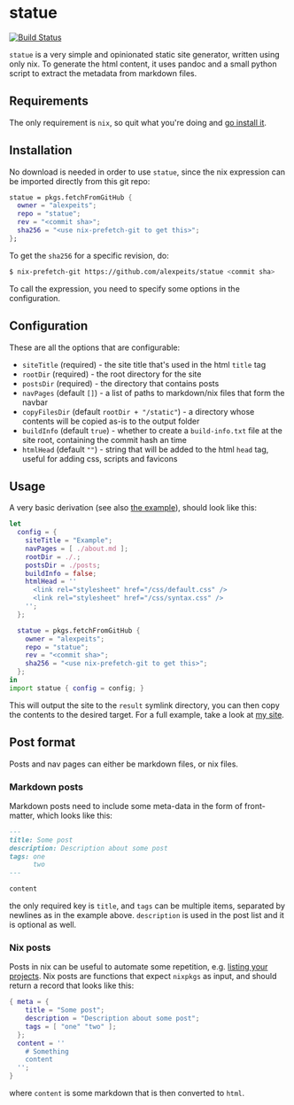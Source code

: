# statue

[![Build Status](https://travis-ci.org/alexpeits/statue.svg?branch=master)](https://travis-ci.org/alexpeits/statue)

`statue` is a very simple and opinionated static site generator, written using
only nix. To generate the html content, it uses pandoc and a small python script
to extract the metadata from markdown files.

## Requirements

The only requirement is `nix`, so quit what you're doing and
[go install it](https://nixos.org/nix/download.html).

## Installation

No download is needed in order to use `statue`, since the nix expression can be
imported directly from this git repo:

```nix
statue = pkgs.fetchFromGitHub {
  owner = "alexpeits";
  repo = "statue";
  rev = "<commit sha>";
  sha256 = "<use nix-prefetch-git to get this>";
};
```

To get the `sha256` for a specific revision, do:

```bash
$ nix-prefetch-git https://github.com/alexpeits/statue <commit sha>
```

To call the expression, you need to specify some options in the configuration.

## Configuration

These are all the options that are configurable:

* `siteTitle` (required) - the site title that's used in the html `title` tag
* `rootDir` (required) - the root directory for the site
* `postsDir` (required) - the directory that contains posts
* `navPages` (default `[]`) - a list of paths to markdown/nix files that form
  the navbar
* `copyFilesDir` (default `rootDir + "/static"`) - a directory whose contents
  will be copied as-is to the output folder
* `buildInfo` (default `true`) - whether to create a `build-info.txt` file at
  the site root, containing the commit hash an time
* `htmlHead` (default `""`) - string that will be added to the html `head` tag,
  useful for adding css, scripts and favicons

## Usage

A very basic derivation (see also [the example](example/default.nix)), should
look like this:

```nix
let
  config = {
    siteTitle = "Example";
    navPages = [ ./about.md ];
    rootDir = ./.;
    postsDir = ./posts;
    buildInfo = false;
    htmlHead = ''
      <link rel="stylesheet" href="/css/default.css" />
      <link rel="stylesheet" href="/css/syntax.css" />
    '';
  };

  statue = pkgs.fetchFromGitHub {
    owner = "alexpeits";
    repo = "statue";
    rev = "<commit sha>";
    sha256 = "<use nix-prefetch-git to get this>";
  };
in
import statue { config = config; }
```

This will output the site to the `result` symlink directory, you can then copy
the contents to the desired target. For a full example, take a look at
[my site](https://github.com/alexpeits/alexpeits.github.io).

## Post format

Posts and nav pages can either be markdown files, or nix files.

### Markdown posts

Markdown posts need to include some meta-data in the form of front-matter, which
looks like this:

```markdown
---
title: Some post
description: Description about some post
tags: one
      two
---

content
```

the only required key is `title`, and `tags` can be multiple items, separated
by newlines as in the example above. `description` is used in the post list and
it is optional as well.

### Nix posts

Posts in nix can be useful to automate some repetition, e.g.
[listing your projects](https://github.com/alexpeits/alexpeits.github.io/blob/develop/projects.nix).
Nix posts are functions that expect `nixpkgs` as input, and should return a
record that looks like this:

```nix
{ meta = {
    title = "Some post";
    description = "Description about some post";
    tags = [ "one" "two" ];
  };
  content = ''
    # Something
    content
  '';
}
```

where `content` is some markdown that is then converted to `html`.
